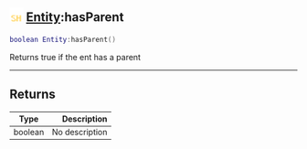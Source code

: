 ## <img src="../../.gitbook/assets/shared.png" width="24" height=24 /> [Entity](https://iaswiki.rawr.dev/readme/entity):hasParent

```lua
boolean Entity:hasParent()
```

Returns true if the ent has a parent

------
## Returns

| Type   | Description |
| ------ | ----------: |
| boolean | No description |

